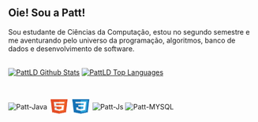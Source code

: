 ## Oie! Sou a Patt!

Sou estudante de Ciências da Computação, estou no segundo semestre e me aventurando pelo universo da programação, algoritmos, banco de dados e desenvolvimento de software. 



<br/>
  <a href="https://github.com/PattLD"><img alt="PattLD Github Stats" height="180em" src="https://github-readme-stats.vercel.app/api?username=PattLD&show_icons=true&count_private=true&theme=aura&hide_border=true&bg_color=0D1117" /></a>
  <a href="https://github.com/PattLD"><img alt="PattLD Top Languages" height="150em" src="https://github-readme-stats.vercel.app/api/top-langs/?username=PattLD&langs_count=10&count_private=true&layout=compact&theme=aura&hide_border=true&bg_color=0D1117"/></a>
  <!-- se quiser esconder uma linguagem add = "&hide=javascript" -->
  <br/>

##

<div style="display: inline_block"><br>
  
  <img align="center" alt="Patt-Java" height="30" width="40" src="https://cdn.jsdelivr.net/gh/devicons/devicon@latest/icons/java/java-plain.svg">
  <img align="center" alt="Patt-HTML" height="30" width="40" src="https://raw.githubusercontent.com/devicons/devicon/master/icons/html5/html5-original.svg">
  <img align="center" alt="Patt-CSS" height="30" width="40" src="https://raw.githubusercontent.com/devicons/devicon/master/icons/css3/css3-original.svg">
  <img align="center" alt="Patt-Js" height="30" width="40" src="https://cdn.jsdelivr.net/gh/devicons/devicon@latest/icons/javascript/javascript-original.svg">
  <img align="center" alt="Patt-MYSQL" height="30" width="40" src="https://cdn.jsdelivr.net/gh/devicons/devicon@latest/icons/mysql/mysql-original.svg">
</div>
